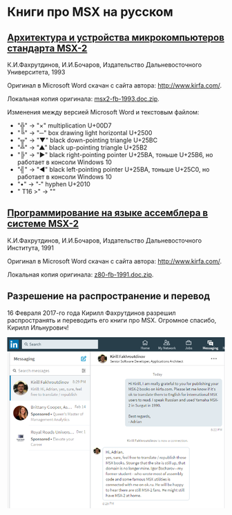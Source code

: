 ﻿Книги про MSX на русском
========================


## [Архитектура и устройства микрокомпьютеров стандарта MSX-2](msx2-fb-1993-ru.md)

К.И.Фахрутдинов, И.И.Бочаров, Издательство Дальневосточного Университета, 1993

Оригинал в Microsoft Word скачан с сайта автора: <http://www.kirfa.com/>.

Локальная копия оригинала: [msx2-fb-1993.doc.zip](original/msx2-fb-1993.doc.zip).

Изменения между версией Microsoft Word и текстовым файлом:

- "╬" -> "×" multiplication U+00D7
- "╚" -> "─" box drawing light horizontal U+2500
- "╦" -> "▼" black down-pointing triangle U+25BC
- "╩" -> "▲" black up-pointing triangle U+25B2
- "╠" -> "►" black right-pointing pointer U+25BA, тоньше U+25B6, но работает в консоли Windows 10
- "╣" -> "◄" black left-pointing pointer U+25BA, тоньше U+25C0, но работает в консоли Windows 10
- "•" -> "‐" hyphen U+2010
- " T16 >" -> ""


## [Программирование на языке ассемблера в системе MSX-2](z80-fb-1991-ru.md)

К.И.Фахрутдинов, И.И.Бочаров, Издательство Дальневосточного Института, 1991

Оригинал в Microsoft Word скачан с сайта автора: <http://www.kirfa.com/>.

Локальная копия оригинала: [z80-fb-1991.doc.zip](original/z80-fb-1991.doc.zip).


## Разрешение на распространение и перевод

16 Февраля 2017-го года Кирилл Фахрутдинов разрешил распространять и переводить его книги про MSX.
Огромное спасибо, Кирилл Ильнурович!

![Kirill Fakhroutdinov permission](kirill-fakhroutdinov-permission.png)
